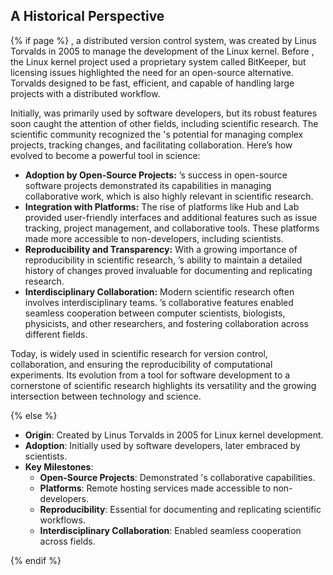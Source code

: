 ## A Historical <i class="fa-brands fa-pied-piper-alt"></i> Perspective

{% if page %}
<i class="fab fa-git"></i>, a distributed version control system, was created by Linus Torvalds in 2005 to manage the development of the Linux kernel. 
Before <i class="fab fa-git"></i>, the Linux <i class="fa-brands fa-linux"></i> kernel project used a proprietary system called BitKeeper, but licensing issues highlighted the need for an open-source alternative. 
Torvalds designed <i class="fab fa-git"></i> to be fast, efficient, and capable of handling large projects with a distributed workflow.

Initially, <i class="fab fa-git"></i> was primarily used by software developers, but its robust features soon caught the attention of other fields, including scientific research. 
The scientific community recognized the <i class="fab fa-git"></i>'s potential for managing complex projects, tracking changes, and facilitating collaboration. 
Here’s how <i class="fab fa-git"></i> evolved to become a powerful tool in science:

- **Adoption by Open-Source Projects:** <i class="fab fa-git"></i>’s success in open-source software projects demonstrated its capabilities in managing collaborative work, which is also highly relevant in scientific research.
- **Integration with Platforms:** The rise of platforms like <i class="fab fa-git"></i>Hub and <i class="fab fa-git"></i>Lab provided user-friendly interfaces and additional features such as issue tracking, project management, and collaborative tools. These platforms made <i class="fab fa-git"></i> more accessible to non-developers, including scientists.
- **Reproducibility and Transparency:** With a growing importance of reproducibility in scientific research, <i class="fab fa-git"></i>’s ability to maintain a detailed history of changes proved invaluable for documenting and replicating research. 
- **Interdisciplinary Collaboration:** Modern scientific research often involves interdisciplinary teams. <i class="fab fa-git"></i>’s collaborative features enabled seamless cooperation between computer scientists, biologists, physicists, and other researchers, and fostering collaboration across different fields.

Today, <i class="fab fa-git"></i> is widely used in scientific research for version control, collaboration, and ensuring the reproducibility of computational experiments. 
Its evolution from a tool for software development to a cornerstone of scientific research highlights its versatility and the growing intersection between technology and science.

{% else %}

- **Origin**: Created by Linus Torvalds in 2005 for Linux <i class="fa-brands fa-linux"></i> kernel development.
- **Adoption**: Initially used by software developers, later embraced by scientists.
- **Key Milestones**:
  - **Open-Source Projects**: Demonstrated <i class="fab fa-git"></i>'s collaborative capabilities.
  - **Platforms**: Remote hosting services made <i class="fab fa-git"></i> accessible to non-developers.
  - **Reproducibility**: Essential for documenting and replicating scientific workflows.
  - **Interdisciplinary Collaboration**: Enabled seamless cooperation across fields.

{% endif %}
